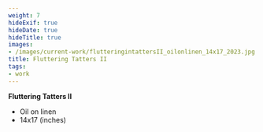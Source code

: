 ```yaml
---
weight: 7
hideExif: true
hideDate: true
hideTitle: true
images:
- /images/current-work/flutteringintattersII_oilonlinen_14x17_2023.jpg
title: Fluttering Tatters II
tags:
- work
---
```

**Fluttering Tatters II**
- Oil on linen
- 14x17 (inches)